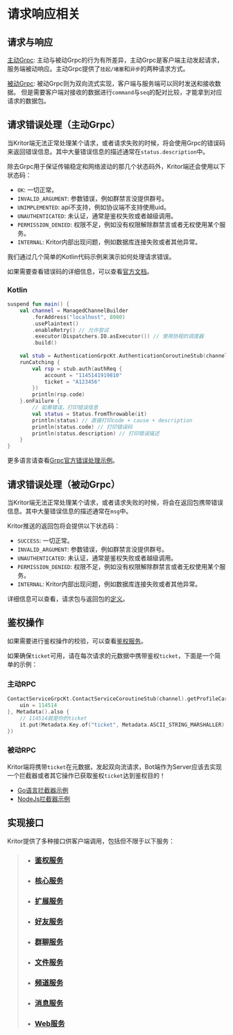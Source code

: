 <!-- This Source Code Form is subject to the terms of the Mozilla Public
   - License, v. 2.0. If a copy of the MPL was not distributed with this
   - file, You can obtain one at https://mozilla.org/MPL/2.0/. -->

# 请求响应相关

## 请求与响应

[主动Grpc](/docs/request/req_active.md): 主动与被动Grpc的行为有所差异，主动Grpc是客户端主动发起请求，服务端被动响应。主动Grpc提供了`挂起/堵塞`和`异步`的两种请求方式。

[被动Grpc](/docs/request/req_passive.md): 被动Grpc则为双向流式实现，客户端与服务端可以同时发送和接收数据。
但是需要客户端对接收的数据进行`command`与`seq`的配对比较，才能拿到对应请求的数据包。

## 请求错误处理（主动Grpc）

当Kritor端无法正常处理某个请求，或者请求失败的时候，将会使用Grpc的错误码来返回错误信息。其中大量错误信息的描述通常在`status.description`中。

除去Grpc用于保证传输稳定和网络波动的那几个状态码外，Kritor端还会使用以下状态码：

- `OK`: 一切正常。
- `INVALID_ARGUMENT`: 参数错误，例如群禁言没提供群号。
- `UNIMPLEMENTED`: api不支持，例如协议端不支持使用uid。
- `UNAUTHENTICATED`: 未认证，通常是鉴权失败或者越级调用。
- `PERMISSION_DENIED`: 权限不足，例如没有权限解除群禁言或者无权使用某个服务。
- `INTERNAL`: Kritor内部出现问题，例如数据库连接失败或者其他异常。

我们通过几个简单的Kotlin代码示例来演示如何处理请求错误。

如果需要查看错误码的详细信息，可以查看[官方文档](https://github.com/grpc/grpc/blob/master/doc/statuscodes.md)。

### Kotlin

```kotlin
suspend fun main() {
    val channel = ManagedChannelBuilder
        .forAddress("localhost", 8080)
        .usePlaintext()
        .enableRetry() // 允许尝试
        .executor(Dispatchers.IO.asExecutor()) // 使用协程的调度器
        .build()
    
    val stub = AuthenticationGrpcKt.AuthenticationCoroutineStub(channel)
    runCatching {
        val rsp = stub.auth(authReq {
            account = "1145141919810"
            ticket = "A123456"
        })
        println(rsp.code)
    }.onFailure {
        // 如果错误，打印错误信息
        val status = Status.fromThrowable(it)
        println(status) // 直接打印code + cause + description
        println(status.code) // 打印错误码
        println(status.description) // 打印错误描述
    }
}
```

更多语言请查看[Grpc官方错误处理示例](https://grpc.io/docs/guides/error/)。

## 请求错误处理（被动Grpc）

当Kritor端无法正常处理某个请求，或者请求失败的时候，将会在返回包携带错误信息。其中大量错误信息的描述通常在`msg`中。

Kritor推送的返回包将会提供以下状态码：

- `SUCCESS`: 一切正常。
- `INVALID_ARGUMENT`: 参数错误，例如群禁言没提供群号。
- `UNAUTHENTICATED`: 未认证，通常是鉴权失败或者越级调用。
- `PERMISSION_DENIED`: 权限不足，例如没有权限解除群禁言或者无权使用某个服务。
- `INTERNAL`: Kritor内部出现问题，例如数据库连接失败或者其他异常。

详细信息可以查看，请求包与返回包的[定义](/protos/src/main/proto/kritor/comm_request.proto)。

## 鉴权操作

如果需要进行鉴权操作的校验，可以查看[鉴权服务](/docs/request/authentication.md)。

如果确保`ticket`可用，请在每次请求的元数据中携带鉴权`ticket`，下面是一个简单的示例：

### 主动RPC

```kotlin
ContactServiceGrpcKt.ContactServiceCoroutineStub(channel).getProfileCard(profileCardRequest {
    uin = 114514 
}, Metadata().also { 
    // 114514就是你的ticket
    it.put(Metadata.Key.of("ticket", Metadata.ASCII_STRING_MARSHALLER), "114514")
})
```

### 被动RPC

Kritor端将携带`ticket`在元数据，发起双向流请求，Bot端作为Server应该去实现一个拦截器或者其它操作已获取鉴权`ticket`达到鉴权目的！

- [Go语言拦截器示例](https://golang2.eddycjy.com/posts/ch3/08-grpc-interceptor/)
- [NodeJs拦截器示例](https://juejin.cn/post/6844904016221044750)

## 实现接口

Kritor提供了多种接口供客户端调用，包括但不限于以下服务：

> - ### [鉴权服务](/docs/request/authentication.md)
>
> - ### [核心服务](/docs/request/core.md)
>
> - ### [扩展服务](/docs/request/development.md)
> 
> - ### [好友服务](/docs/request/friend.md)
>
> - ### [群聊服务](/docs/request/group.md)
> 
> - ### [文件服务](/docs/request/group_file.md)
>
> - ### [频道服务](/docs/request/guild.md)
> 
> - ### [消息服务](/docs/request/message.md)
>
> - ### [Web服务](/docs/request/web.md)

